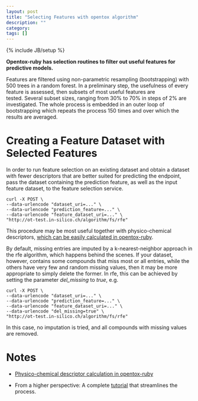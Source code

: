 ```yaml
---
layout: post
title: "Selecting Features with opentox algorithm"
description: ""
category: 
tags: []
---
```

{% include JB/setup %}

**Opentox-ruby has selection routines to filter out useful features for predictive models.**

Features are filtered using non-parametric resampling (bootstrapping) with 500 trees in a random forest. In a preliminary step, the usefulness of every feature is assessed, then subsets of most useful features are tested. Several subset sizes, ranging from 30% to 70% in steps of 2% are investigated. The whole process is embedded in an outer loop of bootstrapping which repeats the process 150 times and over which the results are averaged.


# Creating a Feature Dataset with Selected Features


In order to run feature selection on an existing dataset and obtain a dataset with fewer descriptors that are better suited for predicting the endpoint, pass the dataset containing the prediction feature, as well as the input feature dataset, to the feature selection service.


    
    
    curl -X POST \
    --data-urlencode "dataset_uri=..." \
    --data-urlencode "prediction_feature=..." \
    --data-urlencode "feature_dataset_uri=..." \
    "http://ot-test.in-silico.ch/algorithm/fs/rfe"
    



This procedure may be most useful together with physico-chemical descriptors, [which can be easily calculated in opentox-ruby](http://www.maunz.de/wordpress/opentox/2012/calculating-physico-chemical-descriptors-with-opentox-ruby).

By default, missing entries are imputed by a k-nearest-neighbor approach in the rfe algorithm, which happens behind the scenes. If your dataset, however, contains some compounds that miss most or all entries, while the others have very few and random missing values, then it may be more appropriate to simply delete the former. In rfe, this can be achieved by setting the parameter _del_missing_ to _true_, e.g.


    
    
    curl -X POST \
    --data-urlencode "dataset_uri=..." \
    --data-urlencode "prediction_feature=..." \
    --data-urlencode "feature_dataset_uri=..." \
    --data-urlencode "del_missing=true" \
    "http://ot-test.in-silico.ch/algorithm/fs/rfe"
    



In this case, no imputation is tried, and all compounds with missing values are removed.


# Notes





	
  * [Physico-chemical descriptor calculation in opentox-ruby](http://www.maunz.de/wordpress/opentox/2012/calculating-physico-chemical-descriptors-with-opentox-ruby)

	
  * From a higher perspective: A complete [tutorial](http://www.maunz.de/wordpress/opentox/2012/services-tutorial-lazar-feature-generation-feature-selection-validation) that streamlines the process.


